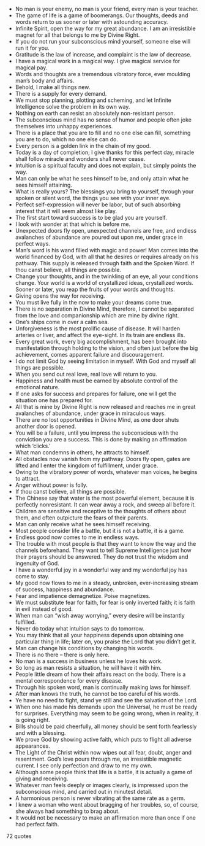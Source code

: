  - No man is your enemy, no man is your friend, every man is your teacher.
 - The game of life is a game of boomerangs. Our thoughts, deeds and words return to us sooner or later with astounding accuracy.
 - Infinite Spirit, open the way for my great abundance. I am an irresistible magnet for all that belongs to me by Divine Right.
 - If you do not run your subconscious mind yourself, someone else will run it for you.
 - Gratitude is the law of increase, and complaint is the law of decrease.
 - I have a magical work in a magical way. I give magical service for magical pay.
 - Words and thoughts are a tremendous vibratory force, ever moulding man’s body and affairs.
 - Behold, I make all things new.
 - There is a supply for every demand.
 - We must stop planning, plotting and scheming, and let Infinite Intelligence solve the problem in its own way.
 - Nothing on earth can resist an absolutely non-resistant person.
 - The subconscious mind has no sense of humor and people often joke themselves into unhappy experiences.
 - There is a place that you are to fill and no one else can fill, something you are to do, which no one else can do.
 - Every person is a golden link in the chain of my good.
 - Today is a day of completion; I give thanks for this perfect day, miracle shall follow miracle and wonders shall never cease.
 - Intuition is a spiritual faculty and does not explain, but simply points the way.
 - Man can only be what he sees himself to be, and only attain what he sees himself attaining.
 - What is really yours? The blessings you bring to yourself, through your spoken or silent word, the things you see with your inner eye.
 - Perfect self-expression will never be labor, but of such absorbing interest that it will seem almost like play.
 - The first start toward success is to be glad you are yourself.
 - I look with wonder at that which is before me.
 - Unexpected doors fly open, unexpected channels are free, and endless avalanches of abundance are poured out upon me, under grace in perfect ways.
 - Man’s word is his wand filled with magic and power! Man comes into the world financed by God, with all that he desires or requires already on his pathway. This supply is released through faith and the Spoken Word. If thou canst believe, all things are possible.
 - Change your thoughts, and in the twinkling of an eye, all your conditions change. Your world is a world of crystallized ideas, crystallized words. Sooner or later, you reap the fruits of your words and thoughts.
 - Giving opens the way for receiving.
 - You must live fully in the now to make your dreams come true.
 - There is no separation in Divine Mind, therefore, I cannot be separated from the love and companionship which are mine by divine right.
 - One’s ships come in over a calm sea.
 - Unforgiveness is the most prolific cause of disease. It will harden arteries or liver, and affect the eye-sight. In its train are endless ills.
 - Every great work, every big accomplishment, has been brought into manifestation through holding to the vision, and often just before the big achievement, comes apparent failure and discouragement.
 - I do not limit God by seeing limitation in myself. With God and myself all things are possible.
 - When you send out real love, real love will return to you.
 - Happiness and health must be earned by absolute control of the emotional nature.
 - If one asks for success and prepares for failure, one will get the situation one has prepared for.
 - All that is mine by Divine Right is now released and reaches me in great avalanches of abundance, under grace in miraculous ways.
 - There are no lost opportunities in Divine Mind, as one door shuts another door is opened.
 - You will be a failure, until you impress the subconscious with the conviction you are a success. This is done by making an affirmation which ‘clicks.’
 - What man condemns in others, he attracts to himself.
 - All obstacles now vanish from my pathway. Doors fly open, gates are lifted and I enter the kingdom of fulfillment, under grace.
 - Owing to the vibratory power of words, whatever man voices, he begins to attract.
 - Anger without power is folly.
 - If thou canst believe, all things are possible.
 - The Chinese say that water is the most powerful element, because it is perfectly nonresistant. It can wear away a rock, and sweep all before it.
 - Children are sensitive and receptive to the thoughts of others about them, and often outpicture the fears of their parents.
 - Man can only receive what he sees himself receiving.
 - Most people consider life a battle, but it is not a battle, it is a game.
 - Endless good now comes to me in endless ways.
 - The trouble with most people is that they want to know the way and the channels beforehand. They want to tell Supreme Intelligence just how their prayers should be answered. They do not trust the wisdom and ingenuity of God.
 - I have a wonderful joy in a wonderful way and my wonderful joy has come to stay.
 - My good now flows to me in a steady, unbroken, ever-increasing stream of success, happiness and abundance.
 - Fear and impatience demagnetize. Poise magnetizes.
 - We must substitute fear for faith, for fear is only inverted faith; it is faith in evil instead of good.
 - When man can “wish away worrying,” every desire will be instantly fulfilled.
 - Never do today what intuition says to do tomorrow.
 - You may think that all your happiness depends upon obtaining one particular thing in life; later on, you praise the Lord that you didn’t get it.
 - Man can change his conditions by changing his words.
 - There is no there – there is only here.
 - No man is a success in business unless he loves his work.
 - So long as man resists a situation, he will have it with him.
 - People little dream of how their affairs react on the body. There is a mental correspondence for every disease.
 - Through his spoken word, man is continually making laws for himself.
 - After man knows the truth, he cannot be too careful of his words.
 - Ye have no need to fight, stand ye still and see the salvation of the Lord.
 - When one has made his demands upon the Universal, he must be ready for surprises. Everything may seem to be going wrong, when in reality, it is going right.
 - Bills should be paid cheerfully, all money should be sent forth fearlessly and with a blessing.
 - We prove God by showing active faith, which puts to flight all adverse appearances.
 - The Light of the Christ within now wipes out all fear, doubt, anger and resentment. God’s love pours through me, an irresistible magnetic current. I see only perfection and draw to me my own.
 - Although some people think that life is a battle, it is actually a game of giving and receiving.
 - Whatever man feels deeply or images clearly, is impressed upon the subconscious mind, and carried out in minutest detail.
 - A harmonious person is never vibrating at the same rate as a germ.
 - I knew a woman who went about bragging of her troubles, so, of course, she always had something to brag about.
 - It would not be necessary to make an affirmation more than once if one had perfect faith.

72 quotes